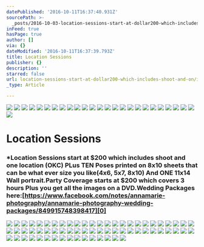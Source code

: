 ```yaml
---
datePublished: '2016-10-11T16:37:40.931Z'
sourcePath: >-
  _posts/2016-10-03-location-sessions-start-at-dollar200-which-includes-shoot-and-on.md
inFeed: true
hasPage: true
author: []
via: {}
dateModified: '2016-10-11T16:37:39.793Z'
title: Location Sessions
publisher: {}
description: ''
starred: false
url: location-sessions-start-at-dollar200-which-includes-shoot-and-on/index.html
_type: Article

---
```

![](https://the-grid-user-content.s3-us-west-2.amazonaws.com/d52658ef-f54f-4182-8437-e9bf0152b045.jpg)
![](https://the-grid-user-content.s3-us-west-2.amazonaws.com/d2885377-6464-4618-88ec-5977329aaaf8.jpg)
![](https://the-grid-user-content.s3-us-west-2.amazonaws.com/f27dd6f6-ca62-4f12-9687-5c75e86f6491.jpg)
![](https://the-grid-user-content.s3-us-west-2.amazonaws.com/30f13450-c765-42b8-8d43-3fc67af829a7.jpg)
![](https://the-grid-user-content.s3-us-west-2.amazonaws.com/14b33873-44ae-4025-92f9-0f620b1fe8b8.jpg)
![](https://the-grid-user-content.s3-us-west-2.amazonaws.com/15d2dcf9-f91b-4c45-a8e7-a539ab124ab8.jpg)
![](https://the-grid-user-content.s3-us-west-2.amazonaws.com/4f5d9b32-1e29-45fb-ab65-19a652800975.jpg)
![](https://the-grid-user-content.s3-us-west-2.amazonaws.com/61b6f627-5b1c-460f-9328-4f83edf18647.jpg)
![](https://the-grid-user-content.s3-us-west-2.amazonaws.com/03ba58c6-32fb-4974-8255-88bbc2a640bc.jpg)
![](https://the-grid-user-content.s3-us-west-2.amazonaws.com/bf87c6c0-707d-4993-a924-e311d19e3d2b.jpg)
![](https://the-grid-user-content.s3-us-west-2.amazonaws.com/f8babb31-85ad-47d2-a1be-0bf7d30019bf.jpg)
![](https://the-grid-user-content.s3-us-west-2.amazonaws.com/2fd80281-0c43-44d0-84d3-2591a9c25d5e.jpg)
![](https://the-grid-user-content.s3-us-west-2.amazonaws.com/b5807e60-2201-4834-b4ce-1e6a86b17eeb.jpg)
![](https://the-grid-user-content.s3-us-west-2.amazonaws.com/e2aa64b9-f412-4788-84d8-32fdf3068301.jpg)
![](https://the-grid-user-content.s3-us-west-2.amazonaws.com/8176ee0d-146c-4f16-b87c-4c579a83c111.jpg)
![](https://the-grid-user-content.s3-us-west-2.amazonaws.com/046f8a1e-a624-46f0-b8c1-b9823e518410.jpg)
![](https://the-grid-user-content.s3-us-west-2.amazonaws.com/4d2a7088-8619-4681-9491-2e43651c987f.jpg)
![](https://the-grid-user-content.s3-us-west-2.amazonaws.com/c24e91e7-9b8a-45f0-9cd4-e3cfc891bc28.jpg)
![](https://the-grid-user-content.s3-us-west-2.amazonaws.com/ae88b700-28b5-43dc-9bc8-a9d6acef0837.jpg)
![](https://the-grid-user-content.s3-us-west-2.amazonaws.com/5180df1e-f444-4969-bf1f-e4870ab258fc.jpg)
![](https://the-grid-user-content.s3-us-west-2.amazonaws.com/4b5b2e54-d38a-4ead-a588-4312e51a4a02.jpg)
![](https://the-grid-user-content.s3-us-west-2.amazonaws.com/8378d580-897b-4b16-9daf-86c48127073d.jpg)
![](https://the-grid-user-content.s3-us-west-2.amazonaws.com/c910ffbe-28cd-4586-a07a-17e642a8f10e.jpg)
![](https://the-grid-user-content.s3-us-west-2.amazonaws.com/c0aa35f0-18f9-4eb0-832e-6b89d2a94142.jpg)
![](https://the-grid-user-content.s3-us-west-2.amazonaws.com/dfda0283-46e2-4f08-8c2b-b75b5474f702.jpg)
![](https://the-grid-user-content.s3-us-west-2.amazonaws.com/4021111e-ab09-4c3e-884a-dd6649453706.jpg)

# **Location Sessions**

### **\*Location Sessions start at $200 which includes shoot and one location (OKC) PLus TEN Poses printed on 8x10 sheets that can be what ever size you like(4x6, 5x7, 8x10) And ONE 11x14 Wall portrait.Party Coverage starts at $200 which covers 3 hours Plus you get all the images on a DVD.Wedding Packages here:[https://www.facebook.com/notes/annamarie-photography/annamarie-photography-wedding-packages/849915748398417][0]**
![](https://the-grid-user-content.s3-us-west-2.amazonaws.com/1e2134fb-ee2e-4287-9a33-0da4677df028.jpg)
![](https://the-grid-user-content.s3-us-west-2.amazonaws.com/455c4575-cd94-4f0f-bba1-f9f9abb3cfe9.jpg)
![](https://the-grid-user-content.s3-us-west-2.amazonaws.com/b9f396ce-d4f4-4621-9c6d-25c228be5015.jpg)
![](https://the-grid-user-content.s3-us-west-2.amazonaws.com/ce16cdac-e2d7-45e5-9e05-05c8abc16525.jpg)
![](https://the-grid-user-content.s3-us-west-2.amazonaws.com/d24867ea-a027-4a50-a58f-1301c283f510.jpg)
![](https://the-grid-user-content.s3-us-west-2.amazonaws.com/73ecefa0-2a64-47c9-9735-65de7dea2ce4.jpg)
![](https://the-grid-user-content.s3-us-west-2.amazonaws.com/fb53f6ca-6016-4e44-ae69-aa43585e2352.jpg)
![](https://the-grid-user-content.s3-us-west-2.amazonaws.com/d80d22e3-45c4-42ff-ab86-3758cbcef782.jpg)
![](https://the-grid-user-content.s3-us-west-2.amazonaws.com/5dcc01f1-8eae-4a3e-9089-cc8d1f5da448.jpg)
![](https://the-grid-user-content.s3-us-west-2.amazonaws.com/31ce2e68-fd16-4a67-8626-3f30c7e94c75.jpg)
![](https://the-grid-user-content.s3-us-west-2.amazonaws.com/33e05cad-d41e-43f5-91cf-215e5d3a787c.jpg)
![](https://the-grid-user-content.s3-us-west-2.amazonaws.com/aaa2d16e-a452-4bd7-8325-d1270094e2ac.jpg)
![](https://the-grid-user-content.s3-us-west-2.amazonaws.com/f2db78f1-6c1e-4b5b-bb06-a5419f190f10.jpg)
![](https://the-grid-user-content.s3-us-west-2.amazonaws.com/1fb52d52-5f5c-4d9c-b17d-4193c8190bf3.jpg)
![](https://the-grid-user-content.s3-us-west-2.amazonaws.com/56da6775-4215-4654-83e8-336df317bb5a.jpg)
![](https://the-grid-user-content.s3-us-west-2.amazonaws.com/44148461-9300-4372-aea9-85443b0ba6c4.jpg)
![](https://the-grid-user-content.s3-us-west-2.amazonaws.com/4a217b7e-6529-471b-8a2f-4c0cf442bdc5.jpg)
![](https://the-grid-user-content.s3-us-west-2.amazonaws.com/138b1fe0-42b5-4b43-9717-bf78f1045976.jpg)
![](https://the-grid-user-content.s3-us-west-2.amazonaws.com/72278275-04f2-45c8-b4fc-bb29643e6d17.jpg)
![](https://the-grid-user-content.s3-us-west-2.amazonaws.com/eac50bf8-247d-4d18-9d8e-37407df60821.jpg)
![](https://the-grid-user-content.s3-us-west-2.amazonaws.com/32267c33-9a55-4284-a55a-c83e4696afab.jpg)
![](https://the-grid-user-content.s3-us-west-2.amazonaws.com/2b507c8a-a847-45ba-b8ce-a8c56a2e0117.jpg)
![](https://the-grid-user-content.s3-us-west-2.amazonaws.com/5344b3ae-e2c6-4019-9cd8-967680d704b2.jpg)
![](https://the-grid-user-content.s3-us-west-2.amazonaws.com/14726503-db21-4914-aab1-e4e9a9d311a3.jpg)
![](https://the-grid-user-content.s3-us-west-2.amazonaws.com/779cd58c-cece-4f24-8de0-25724f4435f7.jpg)
![](https://the-grid-user-content.s3-us-west-2.amazonaws.com/72f59471-6ef4-431c-9b47-bdd6b850778e.jpg)
![](https://the-grid-user-content.s3-us-west-2.amazonaws.com/3e98426c-c554-4adc-928b-87d07749fe8c.jpg)
![](https://the-grid-user-content.s3-us-west-2.amazonaws.com/f5fee4a5-c71d-4025-a8fd-18276ebcd2c8.jpg)
![](https://the-grid-user-content.s3-us-west-2.amazonaws.com/42b3d765-f948-4e38-a887-d84afa86017f.jpg)
![](https://the-grid-user-content.s3-us-west-2.amazonaws.com/30314c4d-e0b9-479e-8ff0-24cd213efe33.jpg)
![](https://the-grid-user-content.s3-us-west-2.amazonaws.com/fe9eb11a-13e4-4c50-9464-246647824a39.jpg)
![](https://the-grid-user-content.s3-us-west-2.amazonaws.com/9a10a4b9-6c9b-4236-ae62-29426af83506.jpg)
![](https://the-grid-user-content.s3-us-west-2.amazonaws.com/e9cadaf7-d641-4872-8512-c1784db2f983.jpg)
![](https://the-grid-user-content.s3-us-west-2.amazonaws.com/75253828-43c6-48bd-ab41-80fc4ac53bf9.jpg)
![](https://the-grid-user-content.s3-us-west-2.amazonaws.com/164e344b-5f0b-4dba-8d97-a16666297aed.jpg)
![](https://the-grid-user-content.s3-us-west-2.amazonaws.com/58e8793b-473c-4446-9856-dd3aa0ef27f0.jpg)
![](https://the-grid-user-content.s3-us-west-2.amazonaws.com/3962d8da-534f-42a8-ae72-ceca812c76e7.jpg)
![](https://the-grid-user-content.s3-us-west-2.amazonaws.com/98edb231-bb02-4c4f-b231-7d9e135c8995.jpg)
![](https://the-grid-user-content.s3-us-west-2.amazonaws.com/9bc873c2-c1ab-476c-8731-b9381ee2a120.jpg)
![](https://the-grid-user-content.s3-us-west-2.amazonaws.com/d0c2c7b0-6fac-4f30-adf8-1af5443bd048.jpg)
![](https://the-grid-user-content.s3-us-west-2.amazonaws.com/b9f36881-2660-4db8-ab6f-1a9e6a61832c.jpg)
![](https://the-grid-user-content.s3-us-west-2.amazonaws.com/e533dd07-b0b1-47bd-b217-a9f3c75822bb.jpg)
![](https://the-grid-user-content.s3-us-west-2.amazonaws.com/7b5d984f-b703-4f8e-a484-926e5f6e0933.jpg)
![](https://the-grid-user-content.s3-us-west-2.amazonaws.com/780d79f6-b38e-4d1f-9bb1-75e13e404a52.jpg)
![](https://the-grid-user-content.s3-us-west-2.amazonaws.com/198b32ca-c645-4128-8926-1bb6f5be1bfc.jpg)
![](https://the-grid-user-content.s3-us-west-2.amazonaws.com/21a8bf27-26f6-4283-b315-e4ee3e17c046.jpg)
![](https://the-grid-user-content.s3-us-west-2.amazonaws.com/5ed8d8cb-0e51-4fb7-8525-5d67ca30ab2a.jpg)
![](https://the-grid-user-content.s3-us-west-2.amazonaws.com/07d2f611-bdcc-4474-bf20-b011b5534b2a.jpg)
![](https://the-grid-user-content.s3-us-west-2.amazonaws.com/9a302707-ced3-4f19-9828-03f5c8d8b0dc.jpg)
![](https://the-grid-user-content.s3-us-west-2.amazonaws.com/affb4fdf-5509-4896-acff-4139ca7adb05.jpg)
![](https://the-grid-user-content.s3-us-west-2.amazonaws.com/0bdef21a-b69e-47b7-ae4e-51e8f7121abd.jpg)
![](https://the-grid-user-content.s3-us-west-2.amazonaws.com/8e6f6951-3e94-408d-ada2-ef8ee73deb7e.jpg)
![](https://the-grid-user-content.s3-us-west-2.amazonaws.com/fb570ee5-5e15-42a5-914c-ede318326ca6.jpg)
![](https://the-grid-user-content.s3-us-west-2.amazonaws.com/2a901751-0d01-4d8c-8dad-4e3e2359c02b.jpg)
![](https://the-grid-user-content.s3-us-west-2.amazonaws.com/249d886a-e0c3-4963-b654-fc18683b41d8.jpg)
![](https://the-grid-user-content.s3-us-west-2.amazonaws.com/b18c37bb-cfa5-4c75-af36-5f260b3a27fc.jpg)
![](https://the-grid-user-content.s3-us-west-2.amazonaws.com/42721fb5-2408-4ee2-b595-7274cb0667a8.jpg)
![](https://the-grid-user-content.s3-us-west-2.amazonaws.com/111e765c-6073-4e78-8af4-9c0885fc62da.jpg)
![](https://the-grid-user-content.s3-us-west-2.amazonaws.com/5f400a1f-7484-4969-a77c-da287167f154.jpg)
![](https://the-grid-user-content.s3-us-west-2.amazonaws.com/b586e3bd-9497-476a-b727-bccf3067a145.jpg)
![](https://the-grid-user-content.s3-us-west-2.amazonaws.com/968664fe-2c98-4d25-a7a5-b84796e0a306.jpg)
![](https://the-grid-user-content.s3-us-west-2.amazonaws.com/24088b42-622b-4f10-b173-9ff44af810c0.jpg)
![](https://the-grid-user-content.s3-us-west-2.amazonaws.com/1d669615-bfb2-480e-8f4a-337947ee7344.jpg)
![](https://the-grid-user-content.s3-us-west-2.amazonaws.com/cf1b844d-3009-4088-9f61-7f5b64664d4e.jpg)
![](https://the-grid-user-content.s3-us-west-2.amazonaws.com/f82473dd-9595-4379-8fda-941c4dc350c5.jpg)
![](https://the-grid-user-content.s3-us-west-2.amazonaws.com/e3fce97f-ef71-494d-a076-538f64aae68e.jpg)

[0]: https://www.facebook.com/notes/annamarie-photography/annamarie-photography-wedding-packages/849915748398417
